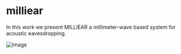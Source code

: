 # milliear

In this work we present MILLIEAR a millimeter-wave based system for acoustic eavesdropping.


![image](https://user-images.githubusercontent.com/88245140/127745555-fcbee4b5-d546-4880-a480-008fc88316c4.png)
